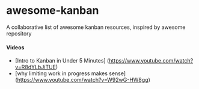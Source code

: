 # awesome-kanban
A collaborative list of awesome kanban resources, inspired by awesome repository

#### Videos
* [Intro to Kanban in Under 5 Minutes] (https://www.youtube.com/watch?v=R8dYLbJiTUE)
* [why limiting work in progress makes sense] (https://www.youtube.com/watch?v=W92wG-HW8gg)
